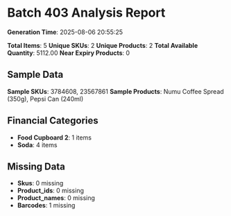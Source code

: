 # Batch 403 Analysis Report

**Generation Time**: 2025-08-06 20:55:25

**Total Items**: 5
**Unique SKUs**: 2
**Unique Products**: 2
**Total Available Quantity**: 5112.00
**Near Expiry Products**: 0

## Sample Data
**Sample SKUs**: 3784608, 23567861
**Sample Products**: Numu Coffee Spread (350g), Pepsi Can (240ml)

## Financial Categories
- **Food Cupboard 2**: 1 items
- **Soda**: 4 items

## Missing Data
- **Skus**: 0 missing
- **Product_ids**: 0 missing
- **Product_names**: 0 missing
- **Barcodes**: 1 missing
